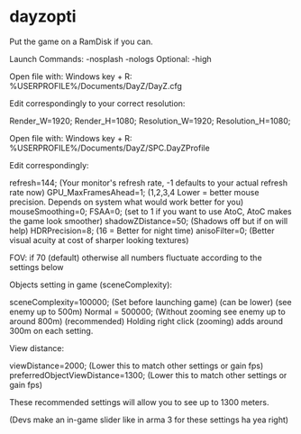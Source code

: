 # dayzopti

Put the game on a RamDisk if you can.

Launch Commands: -nosplash -nologs
Optional: -high

Open file with:
Windows key + R: %USERPROFILE%/Documents/DayZ/DayZ.cfg

Edit correspondingly to your correct resolution:

Render_W=1920;
Render_H=1080;
Resolution_W=1920;
Resolution_H=1080;

Open file with:
Windows key + R: %USERPROFILE%/Documents/DayZ/SPC.DayZProfile

Edit correspondingly:

refresh=144; (Your monitor's refresh rate, -1 defaults to your actual refresh rate now)
GPU_MaxFramesAhead=1; (1,2,3,4 Lower = better mouse precision. Depends on system what would work better for you)
mouseSmoothing=0;
FSAA=0; (set to 1 if you want to use AtoC, AtoC makes the game look smoother)
shadowZDistance=50; (Shadows off but if on will help)
HDRPrecision=8; (16 = Better for night time)
anisoFilter=0; (Better visual acuity at cost of sharper looking textures)

FOV: if 70 (default) otherwise all numbers fluctuate according to the settings below

Objects setting in game (sceneComplexity):

sceneComplexity=100000; (Set before launching game) (can be lower) (see enemy up to 500m)
Normal = 500000; (Without zooming see enemy up to around 800m) (recommended)
Holding right click (zooming) adds around 300m on each setting.

View distance:

viewDistance=2000; (Lower this to match other settings or gain fps)
preferredObjectViewDistance=1300; (Lower this to match other settings or gain fps)

These recommended settings will allow you to see up to 1300 meters.

(Devs make an in-game slider like in arma 3 for these settings ha yea right)










